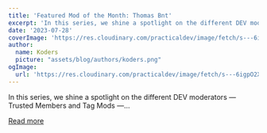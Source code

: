 ```yaml
---
title: 'Featured Mod of the Month: Thomas Bnt'
excerpt: 'In this series, we shine a spotlight on the different DEV moderators — Trusted Members and Tag Mods —...'
date: '2023-07-28'
coverImage: 'https://res.cloudinary.com/practicaldev/image/fetch/s---6igpO2X--/c_imagga_scale,f_auto,fl_progressive,h_420,q_auto,w_1000/https://dev-to-uploads.s3.amazonaws.com/uploads/articles/tef4uuh9jwfg5dpz6gzg.jpeg'
author:
  name: Koders
  picture: "assets/blog/authors/koders.png"
ogImage:
  url: 'https://res.cloudinary.com/practicaldev/image/fetch/s---6igpO2X--/c_imagga_scale,f_auto,fl_progressive,h_420,q_auto,w_1000/https://dev-to-uploads.s3.amazonaws.com/uploads/articles/tef4uuh9jwfg5dpz6gzg.jpeg'
---
```


In this series, we shine a spotlight on the different DEV moderators — Trusted Members and Tag Mods —...

[Read more](https://dev.to/devteam/featured-mod-of-the-month-thomas-bnt-4lo3)
